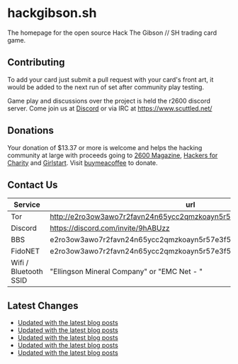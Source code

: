 # hackgibson.sh
The homepage for the open source Hack The Gibson // SH trading card game.


## Contributing

To add your card just submit a pull request with your card's front art, it would be added to the next run of set after community play testing.

Game play and discussions over the project is held the r2600 discord server. Come join us at [Discord](https://discord.com/invite/9hABUzz) or via IRC at https://www.scuttled.net/


## Donations

Your donation of $13.37 or more is welcome and helps the hacking community at large with proceeds going to [2600 Magazine](https://2600.com/), [Hackers for Charity](https://hackersforcharity.org) and [Girlstart](https://girlstart.org).  Visit [buymeacoffee](https://www.buymeacoffee.com/hackgibson.sh) to donate.


## Contact Us

Service | url
-|-
Tor | http://e2ro3ow3awo7r2favn24n65ycc2qmzkoayn5r57e3f56nvjwdcgg32ad.onion
Discord | https://discord.com/invite/9hABUzz
BBS | e2ro3ow3awo7r2favn24n65ycc2qmzkoayn5r57e3f56nvjwdcgg32ad.onion:23
FidoNET | e2ro3ow3awo7r2favn24n65ycc2qmzkoayn5r57e3f56nvjwdcgg32ad.onion:24554
Wifi / Bluetooth SSID | "Ellingson Mineral Company" or "EMC Net - <fidonet address>"

## Latest Changes
<!-- BLOG-POST-LIST:START -->
- [Updated with the latest blog posts](https://github.com/DFW2600/hackgibson.sh/commit/fec9baf6a7fe77ad53eb6c13759c0425f8130ddc)
- [Updated with the latest blog posts](https://github.com/DFW2600/hackgibson.sh/commit/b256a5dade130c09565701ae4f297b682916f5f4)
- [Updated with the latest blog posts](https://github.com/DFW2600/hackgibson.sh/commit/bf496f560a09f81a0acc14d1c0d3b2e4e1f001cc)
- [Updated with the latest blog posts](https://github.com/DFW2600/hackgibson.sh/commit/8d536aebd02b7507a01b9aec3948bb581bcde735)
- [Updated with the latest blog posts](https://github.com/DFW2600/hackgibson.sh/commit/2a125c774c47836f782897053adb4172d0232a2a)
<!-- BLOG-POST-LIST:END -->
